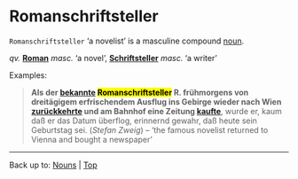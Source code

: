 # Romanschriftsteller

`Romanschriftsteller` ‘a novelist’ is a masculine compound [noun](../../index.md).

*qv.* **[Roman](Roman.md)** *masc.* ‘a novel’, **[Schriftsteller](../../s/sc/Schriftsteller.md)** *masc.* ‘a writer’

Examples:

 > **Als der [bekannte](../../../adjectives/b/be/bekannt.md) <mark>Romanschriftsteller</mark> R. frühmorgens von dreitägigem erfrischendem Ausflug ins Gebirge wieder nach Wien [zurückkehrte](../../../verbs/z/zu/zurueckkehren.md) und am Bahnhof eine Zeitung [kaufte](../../../verbs/k/ka/kaufen.md)**, wurde er, kaum daß er das Datum überflog, erinnernd gewahr, daß heute sein Geburtstag sei. (*Stefan Zweig*) – ‘the famous novelist returned to Vienna and bought a newspaper’

----

Back up to: [Nouns](../../index.md) | [Top](../../../index.md)
